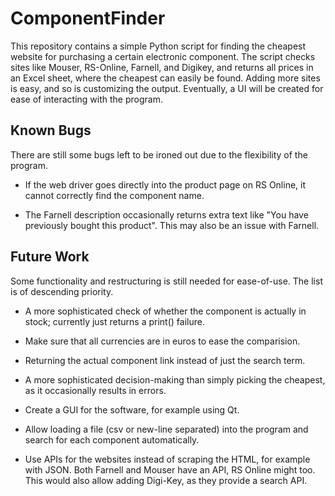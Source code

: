 # ComponentFinder
This repository contains a simple Python script for finding the cheapest website for purchasing a certain electronic component. The script checks sites like Mouser, RS-Online, Farnell, and Digikey, and returns all prices in an Excel sheet, where the cheapest can easily be found. Adding more sites is easy, and so is customizing the output. Eventually, a UI will be created for ease of interacting with the program.

## Known Bugs
There are still some bugs left to be ironed out due to the flexibility of the program.

- If the web driver goes directly into the product page on RS Online, it cannot correctly find the component name.

- The Farnell description occasionally returns extra text like "You have previously bought this product". This may also be an issue with Farnell.

## Future Work
Some functionality and restructuring is still needed for ease-of-use. The list is of descending priority.

- A more sophisticated check of whether the component is actually in stock; currently just returns a print() failure.

- Make sure that all currencies are in euros to ease the comparision.

- Returning the actual component link instead of just the search term.

- A more sophisticated decision-making than simply picking the cheapest, as it occasionally results in errors.

- Create a GUI for the software, for example using Qt.

- Allow loading a file (csv or new-line separated) into the program and search for each component automatically.

- Use APIs for the websites instead of scraping the HTML, for example with JSON. Both Farnell and Mouser have an API, RS Online might too. This would also allow adding Digi-Key, as they provide a search API.